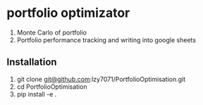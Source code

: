 # portfolio optimizator

1. Monte Carlo of portfolio
2. Portfolio performance tracking and writing into google sheets

## Installation

1. git clone git@github.com:lzy7071/PortfolioOptimisation.git
2. cd PortfolioOptimisation
3. pip install -e .


